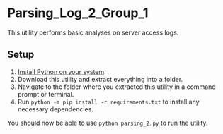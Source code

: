 # Parsing_Log_2_Group_1
This utility performs basic analyses on server access logs.

## Setup
1. [Install Python on your system](https://www.python.org/downloads/).
2. Download this utility and extract everything into a folder.
3. Navigate to the folder where you extracted this utility in a command prompt or terminal.
4. Run `python -m pip install -r requirements.txt` to install any necessary dependencies.

You should now be able to use `python parsing_2.py` to run the utility.
